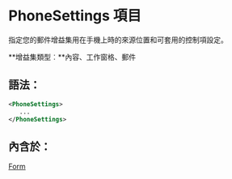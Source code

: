 
# PhoneSettings 項目
指定您的郵件增益集用在手機上時的來源位置和可套用的控制項設定。

 **增益集類型︰**內容、工作窗格、郵件


## 語法：


```XML
<PhoneSettings>
   ...
</PhoneSettings>
```


## 內含於：

[Form](../../reference/manifest/form.md)

